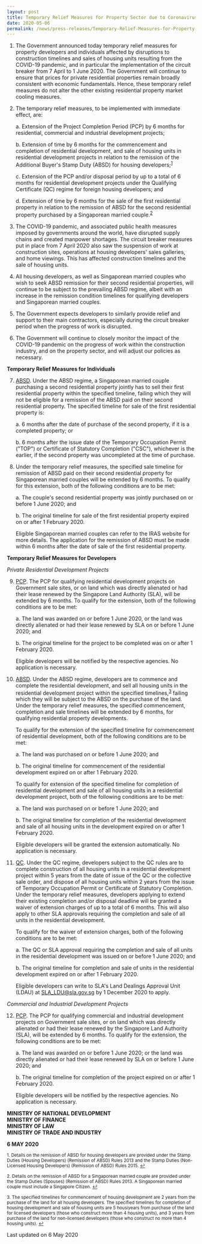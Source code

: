 ```yaml
---
layout: post
title: Temporary Relief Measures for Property Sector due to Coronavirus Disease 2019 (COVID-19) Pandemic
date: 2020-05-06
permalink: /news/press-releases/Temporary-Relief-Measures-for-Property-Sector-due-to-COVID-19-Pandemic
---
```


<ol start="1">
<li> The Government announced today temporary relief measures for property developers and individuals affected by disruptions to construction timelines and sales of housing units resulting from the COVID-19 pandemic, and in particular the implementation of the circuit breaker from 7 April to 1 June 2020. The Government will continue to ensure that prices for private residential properties remain broadly consistent with economic fundamentals. Hence, these temporary relief measures do not alter the other existing residential property market cooling measures. </li>
</ol>

<ol start="2">
<li> The temporary relief measures, to be implemented with immediate effect, are:

a. Extension of the Project Completion Period (PCP) by 6 months for residential, commercial and industrial development projects;

b. Extension of time by 6 months for the commencement and completion of residential development, and sale of housing units in residential development projects in relation to the remission of the Additional Buyer's Stamp Duty (ABSD) for housing developers;<sup><a href="#fn1" id="ref1">1</a></sup>

c. Extension of the PCP and/or disposal period by up to a total of 6 months for residential development projects under the Qualifying Certificate (QC) regime for foreign housing developers; and

d. Extension of time by 6 months for the sale of the first residential property in relation to the remission of ABSD for the second residential property purchased by a Singaporean married couple.<sup><a href="#fn2" id="ref2">2</a></sup>
</li>
</ol>

<ol start="3">
<li> The COVID-19 pandemic, and associated public health measures imposed by governments around the world, have disrupted supply chains and created manpower shortages. The circuit breaker measures put in place from 7 April 2020 also saw the suspension of work at construction sites, operations at housing developers' sales galleries, and home viewings. This has affected construction timelines and the sale of housing units. </li>
</ol>

<ol start="4">
<li> All housing developers, as well as Singaporean married couples who wish to seek ABSD remission for their second residential properties, will continue to be subject to the prevailing ABSD regime, albeit with an increase in the remission condition timelines for qualifying developers and Singaporean married couples. </li>
</ol>

<ol start="5">
<li> The Government expects developers to similarly provide relief and support to their main contractors, especially during the circuit breaker period when the progress of work is disrupted. </li>
</ol>

<ol start="6">
<li> The Government will continue to closely monitor the impact of the COVID-19 pandemic on the progress of work within the construction industry, and on the property sector, and will adjust our policies as necessary. </li>
</ol>

<b> Temporary Relief Measures for Individuals </b>

<ol start="7">
<li> <u>ABSD</u>. Under the ABSD regime, a Singaporean married couple purchasing a second residential property jointly has to sell their first residential property within the specified timeline, failing which they will not be eligible for a remission of the ABSD paid on their second residential property. The specified timeline for sale of the first residential property is:

a. 6 months after the date of purchase of the second property, if it is a completed property; or 

b. 6 months after the issue date of the Temporary Occupation Permit ("TOP") or Certificate of Statutory Completion ("CSC"), whichever is the earlier, if the second property was uncompleted at the time of purchase.  
</li>
</ol>

<ol start="8">
<li> Under the temporary relief measures, the specified sale timeline for remission of ABSD paid on their second residential property for Singaporean married couples will be extended by 6 months. To qualify for this extension, both of the following conditions are to be met:

a. The couple's second residential property was jointly purchased on or before 1 June 2020; and 

b. The original timeline for sale of the first residential property expired on or after 1 February 2020.  

Eligible Singaporean married couples can refer to the IRAS website for more details. The application for the remission of ABSD must be made within 6 months after the date of sale of the first residential property. </li>
</ol>

<b>Temporary Relief Measures for Developers</b>

<i>Private Residential Development Projects</i>

<ol start="9">
<li> <u>PCP</u>. The PCP for qualifying residential development projects on Government sale sites, or on land which was directly alienated or had their lease renewed by the Singapore Land Authority (SLA), will be extended by 6 months. To qualify for the extension, both of the following conditions are to be met:

a. The land was awarded on or before 1 June 2020, or the land was directly alienated or had their lease renewed by SLA on or before 1 June 2020; and 

b. The original timeline for the project to be completed was on or after 1 February 2020.

Eligible developers will be notified by the respective agencies. No application is necessary. </li>
</ol>

<ol start="10">
<li> <u>ABSD</u>. Under the ABSD regime, developers are to commence and complete the residential development, and sell all housing units in the residential development project within the specified timelines,<sup><a href="#fn3" id="ref3">3</a></sup> failing which they will be subject to the ABSD on the purchase of the land. Under the temporary relief measures, the specified commencement, completion and sale timelines will be extended by 6 months, for qualifying residential property developments. 

To qualify for the extension of the specified timeline for commencement of residential development, both of the following conditions are to be met:

a. The land was purchased on or before 1 June 2020; and

b. The original timeline for commencement of the residential development expired on or after 1 February 2020.

To qualify for extension of the specified timeline for completion of residential development and sale of all housing units in a residential development project, both of the following conditions are to be met:

a. The land was purchased on or before 1 June 2020; and

b. The original timeline for completion of the residential development and sale of all housing units in the development expired on or after 1 February 2020.

Eligible developers will be granted the extension automatically. No application is necessary. </li>
</ol>

<ol start="11">
<li> <u>QC</u>. Under the QC regime, developers subject to the QC rules are to complete construction of all housing units in a residential development project within 5 years from the date of issue of the QC or the collective sale order, and dispose of all housing units within 2 years from the issue of Temporary Occupation Permit or Certificate of Statutory Completion. Under the temporary relief measures, developers applying to extend their existing completion and/or disposal deadline will be granted a waiver of extension charges of up to a total of 6 months. This will also apply to other SLA approvals requiring the completion and sale of all units in the residential development.  

To qualify for the waiver of extension charges, both of the following conditions are to be met:

a. The QC or SLA approval requiring the completion and sale of all units in the residential development was issued on or before 1 June 2020; and

b. The original timeline for completion and sale of units in the residential development expired on or after 1 February 2020.

Eligible developers can write to SLA's Land Dealings Approval Unit (LDAU) at SLA_LDU@sla.gov.sg by 1 December 2020 to apply. </li>
</ol>

<i>Commercial and Industrial Development Projects</i>

<ol start="12">
<li> <u>PCP</u>. The PCP for qualifying commercial and industrial development projects on Government sale sites, or on land which was directly alienated or had their lease renewed by the Singapore Land Authority (SLA), will be extended by 6 months. To qualify for the extension, the following conditions are to be met:

a. The land was awarded on or before 1 June 2020; or the land was directly alienated or had their lease renewed by SLA on or before 1 June 2020; and 

b. The original timeline for completion of the project expired on or after 1 February 2020.

Eligible developers will be notified by the respective agencies. No application is necessary. </li>
</ol>


<b>MINISTRY OF NATIONAL DEVELOPMENT
<br>MINISTRY OF FINANCE
<br>MINISTRY OF LAW 
<br>MINISTRY OF TRADE AND INDUSTRY</b>

<b>6 MAY 2020</b>

<p><sup id="fn1">1. Details on the remission of ABSD for housing developers are provided under the Stamp Duties (Housing Developers) (Remission of ABSD) Rules 2013 and the Stamp Duties (Non-Licensed Housing Developers) (Remission of ABSD) Rules 2015. <a href="#ref1" title="Jump back to footnote 1 in the text.">↩</a></sup></p>

<p><sup id="fn2">2. Details on the remission of ABSD for a Singaporean married couple are provided under the Stamp Duties (Spouses) (Remission of ABSD) Rules 2013. A Singaporean married couple must include a Singapore Citizen. <a href="#ref2" title="Jump back to footnote 2 in the text.">↩</a></sup></p>

<p><sup id="fn3">3. The specified timelines for commencement of housing development are 2 years from the purchase of the land for all housing developers. The specified timelines for completion of housing development and sale of housing units are 5 housiyears from purchase of the land for licensed developers (those who construct more than 4 housing units), and 3 years from purchase of the land for non-licensed developers (those who construct no more than 4 housing units). <a href="#ref3" title="Jump back to footnote 3 in the text.">↩</a></sup></p>


<p class="right-side-updated">Last updated on 6 May 2020</p>
